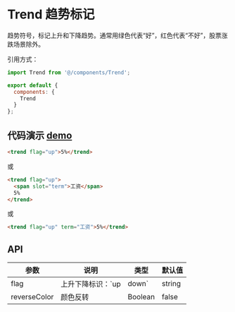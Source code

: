 # Trend 趋势标记

趋势符号，标记上升和下降趋势。通常用绿色代表“好”，红色代表“不好”，股票涨跌场景除外。

引用方式：

```javascript
import Trend from '@/components/Trend';

export default {
  components: {
    Trend
  }
};
```

## 代码演示 [demo](https://pro.loacg.com/test/home)

```html
<trend flag="up">5%</trend>
```

或

```html
<trend flag="up">
  <span slot="term">工资</span>
  5%
</trend>
```

或

```html
<trend flag="up" term="工资">5%</trend>
```

## API

| 参数         | 说明                    | 类型    | 默认值 |
| ------------ | ----------------------- | ------- | ------ |
| flag         | 上升下降标识：`up|down` | string  | -      |
| reverseColor | 颜色反转                | Boolean | false  |
